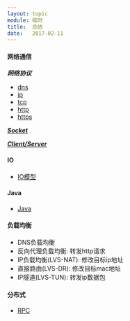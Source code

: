 ```yaml
---
layout: topic
module: 临时
title:  总结
date:   2017-02-11
---
```


#### 网络通信

***网络协议***

* [dns](/topic/network/dns.html)
* [ip](/topic/network/ip.html)
* [tcp](/topic/network/tcp.html)
* [http](/topic/network/http.html)
* [https](/topic/network/https.html)

***[Socket](/topic/linux/socket.html)***

***[Client/Server](/topic/network/client-server.html)***

#### IO

* [IO模型](/topic/linux/io-model.html)

#### Java

* [Java](/topic/java/java.html)

#### 负载均衡

* DNS负载均衡
* 反向代理负载均衡: 转发http请求
* IP负载均衡(LVS-NAT): 修改目标ip地址
* 直接路由(LVS-DR): 修改目标mac地址
* IP隧道(LVS-TUN): 转发ip数据包

#### 分布式

* [RPC](/topic/middleware/rpc.html)
